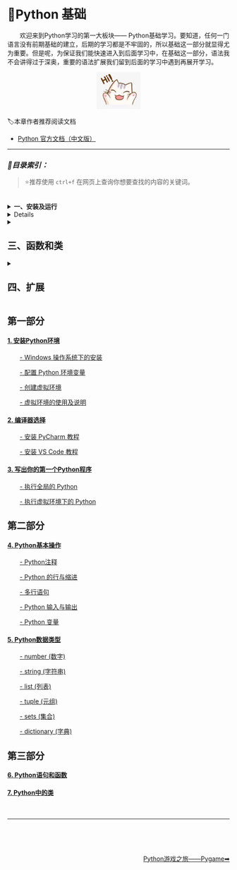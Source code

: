 # 💬Python 基础
&emsp;&emsp;欢迎来到Python学习的第一大板块—— Python基础学习。要知道，任何一门语言没有前期基础的建立，后期的学习都是不牢固的，所以基础这一部分就显得尤为重要。但是呢，为保证我们能快速进入到后面学习中，在基础这一部分，语法我不会讲得过于深奥，重要的语法扩展我们留到后面的学习中遇到再展开学习。

<div align="center">
    <img src="https://github.com/fmw666/my-image-file/blob/master/images/cat/cat1.png" width="100px">
</div>

🏷本章作者推荐阅读文档

+ [Python 官方文档（中文版）](https://learnku.com/docs/tutorial/3.7.0)

---

### *📑目录索引：* 

> ⭐推荐使用 `ctrl+f` 在网页上查询你想要查找的内容的关键词。

<br>

<details>
    <summary><b>一、安装及运行</b></summary>
</details>

<details>
    <h3><summary>二、语法及基本数据类型</summary></h3>
</details>

<details>
    <summary><h2>三、函数和类</h2></summary>
</details>

<details>
    <summary><h2>四、扩展</h2></summary>
</details>

## 第一部分
#### [1. 安装Python环境](Part-One.md#1-安装python环境-1)
&emsp;&emsp;[- Windows 操作系统下的安装](Part-One.md#-windows-操作系统下的安装)

&emsp;&emsp;[- 配置 Python 环境变量](Part-One.md#-配置-python-环境变量)

&emsp;&emsp;[- 创建虚拟环境](Part-One.md#-创建虚拟环境)

&emsp;&emsp;[- 虚拟环境的使用及说明](Part-One.md#-虚拟环境的使用及说明 )

#### [2. 编译器选择](Part-One.md#2-编译器选择-1)
&emsp;&emsp;[- 安装 PyCharm 教程](Part-One.md#-安装-pycharm-教程)

&emsp;&emsp;[- 安装 VS Code 教程](Part-One.md#-安装-vs-code-教程)

#### [3. 写出你的第一个Python程序](Part-One.md#3-写出你的第一个Python程序-1)
&emsp;&emsp;[- 执行全局的 Python](Part-One.md#-执行全局的-python)

&emsp;&emsp;[- 执行虚拟环境下的 Python](Part-One.md#-执行虚拟环境下的-python)

## 第二部分
#### [4. Python基本操作](#4)
&emsp;&emsp;[- Python注释](#4.1)

&emsp;&emsp;[- Python 的行与缩进](#4.2)

&emsp;&emsp;[- 多行语句](#4.3)

&emsp;&emsp;[- Python 输入与输出](#4.4)

&emsp;&emsp;[- Python 变量](#4.5)

#### [5. Python数据类型](#5)
&emsp;&emsp;[- number (数字)](#5.1)

&emsp;&emsp;[- string (字符串)](#5.2)

&emsp;&emsp;[- list (列表)](#5.3)

&emsp;&emsp;[- tuple (元组)](#5.4)

&emsp;&emsp;[- sets (集合)](#5.5)

&emsp;&emsp;[- dictionary (字典)](#5.6)

## 第三部分
#### [6. Python语句和函数](#6)
#### [7. Python中的类](#7)

<br>


---

<br><br><br>
<div align="right">
    <a href="../step2-Pygame">Python游戏之旅——Pygame➡</a>
</div>

